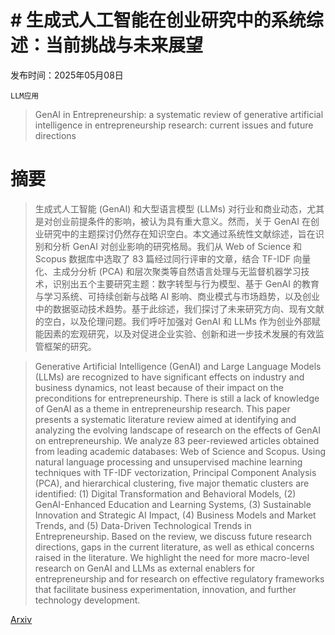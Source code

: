 # # 生成式人工智能在创业研究中的系统综述：当前挑战与未来展望

发布时间：2025年05月08日

`LLM应用`

> GenAI in Entrepreneurship: a systematic review of generative artificial intelligence in entrepreneurship research: current issues and future directions

# 摘要

> 生成式人工智能 (GenAI) 和大型语言模型 (LLMs) 对行业和商业动态，尤其是对创业前提条件的影响，被认为具有重大意义。然而，关于 GenAI 在创业研究中的主题探讨仍然存在知识空白。本文通过系统性文献综述，旨在识别和分析 GenAI 对创业影响的研究格局。我们从 Web of Science 和 Scopus 数据库中选取了 83 篇经过同行评审的文章，结合 TF-IDF 向量化、主成分分析 (PCA) 和层次聚类等自然语言处理与无监督机器学习技术，识别出五个主要研究主题：数字转型与行为模型、基于 GenAI 的教育与学习系统、可持续创新与战略 AI 影响、商业模式与市场趋势，以及创业中的数据驱动技术趋势。基于此综述，我们探讨了未来研究方向、现有文献的空白，以及伦理问题。我们呼吁加强对 GenAI 和 LLMs 作为创业外部赋能因素的宏观研究，以及对促进企业实验、创新和进一步技术发展的有效监管框架的研究。

> Generative Artificial Intelligence (GenAI) and Large Language Models (LLMs) are recognized to have significant effects on industry and business dynamics, not least because of their impact on the preconditions for entrepreneurship. There is still a lack of knowledge of GenAI as a theme in entrepreneurship research. This paper presents a systematic literature review aimed at identifying and analyzing the evolving landscape of research on the effects of GenAI on entrepreneurship. We analyze 83 peer-reviewed articles obtained from leading academic databases: Web of Science and Scopus. Using natural language processing and unsupervised machine learning techniques with TF-IDF vectorization, Principal Component Analysis (PCA), and hierarchical clustering, five major thematic clusters are identified: (1) Digital Transformation and Behavioral Models, (2) GenAI-Enhanced Education and Learning Systems, (3) Sustainable Innovation and Strategic AI Impact, (4) Business Models and Market Trends, and (5) Data-Driven Technological Trends in Entrepreneurship. Based on the review, we discuss future research directions, gaps in the current literature, as well as ethical concerns raised in the literature. We highlight the need for more macro-level research on GenAI and LLMs as external enablers for entrepreneurship and for research on effective regulatory frameworks that facilitate business experimentation, innovation, and further technology development.

[Arxiv](https://arxiv.org/abs/2505.05523)